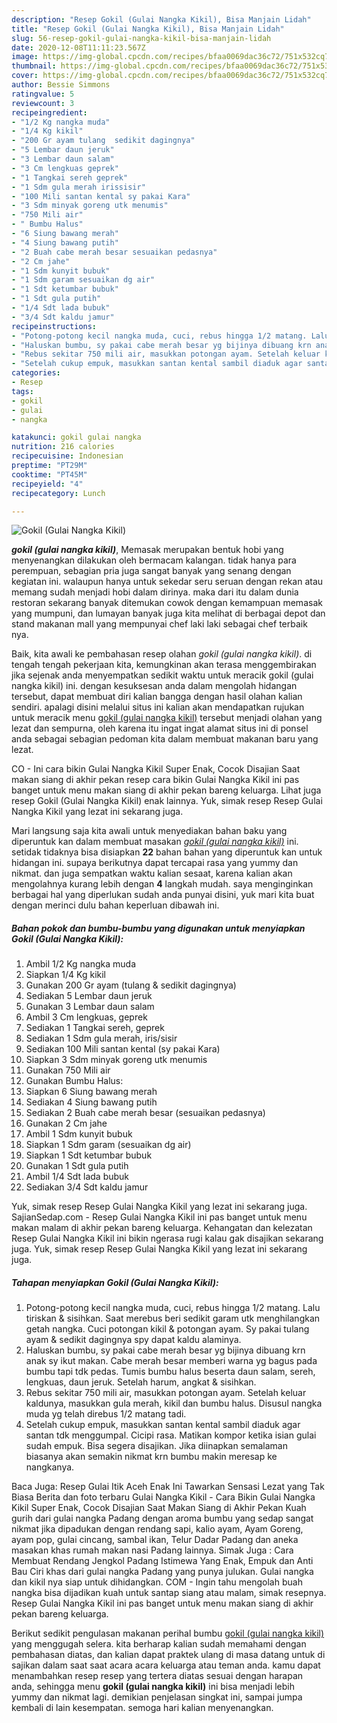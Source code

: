 ```yaml
---
description: "Resep Gokil (Gulai Nangka Kikil), Bisa Manjain Lidah"
title: "Resep Gokil (Gulai Nangka Kikil), Bisa Manjain Lidah"
slug: 56-resep-gokil-gulai-nangka-kikil-bisa-manjain-lidah
date: 2020-12-08T11:11:23.567Z
image: https://img-global.cpcdn.com/recipes/bfaa0069dac36c72/751x532cq70/gokil-gulai-nangka-kikil-foto-resep-utama.jpg
thumbnail: https://img-global.cpcdn.com/recipes/bfaa0069dac36c72/751x532cq70/gokil-gulai-nangka-kikil-foto-resep-utama.jpg
cover: https://img-global.cpcdn.com/recipes/bfaa0069dac36c72/751x532cq70/gokil-gulai-nangka-kikil-foto-resep-utama.jpg
author: Bessie Simmons
ratingvalue: 5
reviewcount: 3
recipeingredient:
- "1/2 Kg nangka muda"
- "1/4 Kg kikil"
- "200 Gr ayam tulang  sedikit dagingnya"
- "5 Lembar daun jeruk"
- "3 Lembar daun salam"
- "3 Cm lengkuas geprek"
- "1 Tangkai sereh geprek"
- "1 Sdm gula merah irissisir"
- "100 Mili santan kental sy pakai Kara"
- "3 Sdm minyak goreng utk menumis"
- "750 Mili air"
- " Bumbu Halus"
- "6 Siung bawang merah"
- "4 Siung bawang putih"
- "2 Buah cabe merah besar sesuaikan pedasnya"
- "2 Cm jahe"
- "1 Sdm kunyit bubuk"
- "1 Sdm garam sesuaikan dg air"
- "1 Sdt ketumbar bubuk"
- "1 Sdt gula putih"
- "1/4 Sdt lada bubuk"
- "3/4 Sdt kaldu jamur"
recipeinstructions:
- "Potong-potong kecil nangka muda, cuci, rebus hingga 1/2 matang. Lalu tiriskan &amp; sisihkan. Saat merebus beri sedikit garam utk menghilangkan getah nangka. Cuci potongan kikil &amp; potongan ayam. Sy pakai tulang ayam &amp; sedikit dagingnya spy dapat kaldu alaminya."
- "Haluskan bumbu, sy pakai cabe merah besar yg bijinya dibuang krn anak sy ikut makan. Cabe merah besar memberi warna yg bagus pada bumbu tapi tdk pedas. Tumis bumbu halus beserta daun salam, sereh, lengkuas, daun jeruk. Setelah harum, angkat &amp; sisihkan."
- "Rebus sekitar 750 mili air, masukkan potongan ayam. Setelah keluar kaldunya, masukkan gula merah, kikil dan bumbu halus. Disusul nangka muda yg telah direbus 1/2 matang tadi."
- "Setelah cukup empuk, masukkan santan kental sambil diaduk agar santan tdk menggumpal. Cicipi rasa. Matikan kompor ketika isian gulai sudah empuk. Bisa segera disajikan. Jika diinapkan semalaman biasanya akan semakin nikmat krn bumbu makin meresap ke nangkanya."
categories:
- Resep
tags:
- gokil
- gulai
- nangka

katakunci: gokil gulai nangka 
nutrition: 216 calories
recipecuisine: Indonesian
preptime: "PT29M"
cooktime: "PT45M"
recipeyield: "4"
recipecategory: Lunch

---
```



![Gokil (Gulai Nangka Kikil)](https://img-global.cpcdn.com/recipes/bfaa0069dac36c72/751x532cq70/gokil-gulai-nangka-kikil-foto-resep-utama.jpg)

<b><i>gokil (gulai nangka kikil)</i></b>, Memasak merupakan bentuk hobi yang menyenangkan dilakukan oleh bermacam kalangan. tidak hanya para perempuan, sebagian pria juga sangat banyak yang senang dengan kegiatan ini. walaupun hanya untuk sekedar seru seruan dengan rekan atau memang sudah menjadi hobi dalam dirinya. maka dari itu dalam dunia restoran sekarang banyak ditemukan cowok dengan kemampuan memasak yang mumpuni, dan lumayan banyak juga kita melihat di berbagai depot dan stand makanan mall yang mempunyai chef laki laki sebagai chef terbaik nya.

Baik, kita awali ke pembahasan resep olahan <i>gokil (gulai nangka kikil)</i>. di tengah tengah pekerjaan kita, kemungkinan akan terasa menggembirakan jika sejenak anda menyempatkan sedikit waktu untuk meracik gokil (gulai nangka kikil) ini. dengan kesuksesan anda dalam mengolah hidangan tersebut, dapat membuat diri kalian bangga dengan hasil olahan kalian sendiri. apalagi disini melalui situs ini kalian akan mendapatkan rujukan untuk meracik menu <u>gokil (gulai nangka kikil)</u> tersebut menjadi olahan yang lezat dan sempurna, oleh karena itu ingat ingat alamat situs ini di ponsel anda sebagai sebagian pedoman kita dalam membuat makanan baru yang lezat.

CO - Ini cara bikin Gulai Nangka Kikil Super Enak, Cocok Disajian Saat makan siang di akhir pekan resep cara bikin Gulai Nangka Kikil ini pas banget untuk menu makan siang di akhir pekan bareng keluarga. Lihat juga resep Gokil (Gulai Nangka Kikil) enak lainnya. Yuk, simak resep Resep Gulai Nangka Kikil yang lezat ini sekarang juga.


Mari langsung saja kita awali untuk menyediakan bahan baku yang diperuntuk kan dalam membuat masakan <u><i>gokil (gulai nangka kikil)</i></u> ini. setidak tidaknya bisa disiapkan <b>22</b> bahan bahan yang diperuntuk kan untuk hidangan ini. supaya berikutnya dapat tercapai rasa yang yummy dan nikmat. dan juga sempatkan waktu kalian sesaat, karena kalian akan mengolahnya kurang lebih dengan <b>4</b> langkah mudah. saya menginginkan berbagai hal yang diperlukan sudah anda punyai disini, yuk mari kita buat dengan merinci dulu bahan keperluan dibawah ini.

<!--inarticleads1-->

##### Bahan pokok dan bumbu-bumbu yang digunakan untuk menyiapkan Gokil (Gulai Nangka Kikil):

1. Ambil 1/2 Kg nangka muda
1. Siapkan 1/4 Kg kikil
1. Gunakan 200 Gr ayam (tulang &amp; sedikit dagingnya)
1. Sediakan 5 Lembar daun jeruk
1. Gunakan 3 Lembar daun salam
1. Ambil 3 Cm lengkuas, geprek
1. Sediakan 1 Tangkai sereh, geprek
1. Sediakan 1 Sdm gula merah, iris/sisir
1. Sediakan 100 Mili santan kental (sy pakai Kara)
1. Siapkan 3 Sdm minyak goreng utk menumis
1. Gunakan 750 Mili air
1. Gunakan  Bumbu Halus:
1. Siapkan 6 Siung bawang merah
1. Sediakan 4 Siung bawang putih
1. Sediakan 2 Buah cabe merah besar (sesuaikan pedasnya)
1. Gunakan 2 Cm jahe
1. Ambil 1 Sdm kunyit bubuk
1. Siapkan 1 Sdm garam (sesuaikan dg air)
1. Siapkan 1 Sdt ketumbar bubuk
1. Gunakan 1 Sdt gula putih
1. Ambil 1/4 Sdt lada bubuk
1. Sediakan 3/4 Sdt kaldu jamur


Yuk, simak resep Resep Gulai Nangka Kikil yang lezat ini sekarang juga. SajianSedap.com - Resep Gulai Nangka Kikil ini pas banget untuk menu makan malam di akhir pekan bareng keluarga. Kehangatan dan kelezatan Resep Gulai Nangka Kikil ini bikin ngerasa rugi kalau gak disajikan sekarang juga. Yuk, simak resep Resep Gulai Nangka Kikil yang lezat ini sekarang juga. 

<!--inarticleads2-->

##### Tahapan menyiapkan Gokil (Gulai Nangka Kikil):

1. Potong-potong kecil nangka muda, cuci, rebus hingga 1/2 matang. Lalu tiriskan &amp; sisihkan. Saat merebus beri sedikit garam utk menghilangkan getah nangka. Cuci potongan kikil &amp; potongan ayam. Sy pakai tulang ayam &amp; sedikit dagingnya spy dapat kaldu alaminya.
1. Haluskan bumbu, sy pakai cabe merah besar yg bijinya dibuang krn anak sy ikut makan. Cabe merah besar memberi warna yg bagus pada bumbu tapi tdk pedas. Tumis bumbu halus beserta daun salam, sereh, lengkuas, daun jeruk. Setelah harum, angkat &amp; sisihkan.
1. Rebus sekitar 750 mili air, masukkan potongan ayam. Setelah keluar kaldunya, masukkan gula merah, kikil dan bumbu halus. Disusul nangka muda yg telah direbus 1/2 matang tadi.
1. Setelah cukup empuk, masukkan santan kental sambil diaduk agar santan tdk menggumpal. Cicipi rasa. Matikan kompor ketika isian gulai sudah empuk. Bisa segera disajikan. Jika diinapkan semalaman biasanya akan semakin nikmat krn bumbu makin meresap ke nangkanya.


Baca Juga: Resep Gulai Itik Aceh Enak Ini Tawarkan Sensasi Lezat yang Tak Biasa Berita dan foto terbaru Gulai Nangka Kikil - Cara Bikin Gulai Nangka Kikil Super Enak, Cocok Disajian Saat Makan Siang di Akhir Pekan Kuah gurih dari gulai nangka Padang dengan aroma bumbu yang sedap sangat nikmat jika dipadukan dengan rendang sapi, kalio ayam, Ayam Goreng, ayam pop, gulai cincang, sambal ikan, Telur Dadar Padang dan aneka masakan khas rumah makan nasi Padang lainnya. Simak Juga : Cara Membuat Rendang Jengkol Padang Istimewa Yang Enak, Empuk dan Anti Bau Ciri khas dari gulai nangka Padang yang punya julukan. Gulai nangka dan kikil nya siap untuk dihidangkan. COM - Ingin tahu mengolah buah nangka bisa dijadikan kuah untuk santap siang atau malam, simak resepnya. Resep Gulai Nangka Kikil ini pas banget untuk menu makan siang di akhir pekan bareng keluarga. 

Berikut sedikit pengulasan makanan perihal bumbu <u>gokil (gulai nangka kikil)</u> yang menggugah selera. kita berharap kalian sudah memahami dengan pembahasan diatas, dan kalian dapat praktek ulang di masa datang untuk di sajikan dalam saat saat acara acara keluarga atau teman anda. kamu dapat menambahkan resep resep yang tertera diatas sesuai dengan harapan anda, sehingga menu <b>gokil (gulai nangka kikil)</b> ini bisa menjadi lebih yummy dan nikmat lagi. demikian penjelasan singkat ini, sampai jumpa kembali di lain kesempatan. semoga hari kalian menyenangkan.
